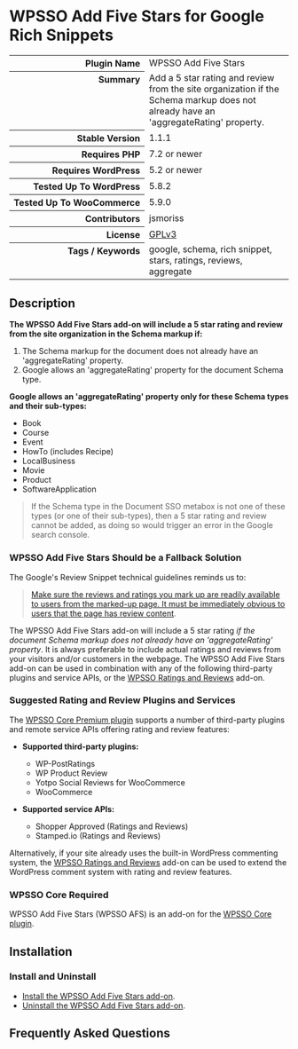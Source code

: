 <h1>WPSSO Add Five Stars for Google Rich Snippets</h1>

<table>
<tr><th align="right" valign="top" nowrap>Plugin Name</th><td>WPSSO Add Five Stars</td></tr>
<tr><th align="right" valign="top" nowrap>Summary</th><td>Add a 5 star rating and review from the site organization if the Schema markup does not already have an &#039;aggregateRating&#039; property.</td></tr>
<tr><th align="right" valign="top" nowrap>Stable Version</th><td>1.1.1</td></tr>
<tr><th align="right" valign="top" nowrap>Requires PHP</th><td>7.2 or newer</td></tr>
<tr><th align="right" valign="top" nowrap>Requires WordPress</th><td>5.2 or newer</td></tr>
<tr><th align="right" valign="top" nowrap>Tested Up To WordPress</th><td>5.8.2</td></tr>
<tr><th align="right" valign="top" nowrap>Tested Up To WooCommerce</th><td>5.9.0</td></tr>
<tr><th align="right" valign="top" nowrap>Contributors</th><td>jsmoriss</td></tr>
<tr><th align="right" valign="top" nowrap>License</th><td><a href="https://www.gnu.org/licenses/gpl.txt">GPLv3</a></td></tr>
<tr><th align="right" valign="top" nowrap>Tags / Keywords</th><td>google, schema, rich snippet, stars, ratings, reviews, aggregate</td></tr>
</table>

<h2>Description</h2>

<!-- about -->

<p><strong>The WPSSO Add Five Stars add-on will include a 5 star rating and review from the site organization in the Schema markup if:</strong></p>

<ol>
<li>The Schema markup for the document does not already have an 'aggregateRating' property.</li>
<li>Google allows an 'aggregateRating' property for the document Schema type.</li>
</ol>

<p><strong>Google allows an 'aggregateRating' property only for these Schema types and their sub-types:</strong></p>

<ul>
<li>Book</li>
<li>Course</li>
<li>Event</li>
<li>HowTo (includes Recipe)</li>
<li>LocalBusiness</li>
<li>Movie</li>
<li>Product</li>
<li>SoftwareApplication</li>
</ul>

<blockquote>
  <p>If the Schema type in the Document SSO metabox is not one of these types (or one of their sub-types), then a 5 star rating and review cannot be added, as doing so would trigger an error in the Google search console.</p>
</blockquote>

<!-- /about -->

<h3>WPSSO Add Five Stars Should be a Fallback Solution</h3>

<p>The Google's Review Snippet technical guidelines reminds us to:</p>

<blockquote>
  <p><a href="https://developers.google.com/search/docs/advanced/structured-data/review-snippet#technical-guidelines">Make sure the reviews and ratings you mark up are readily available to users from the marked-up page. It must be immediately obvious to users that the page has review content</a>.</p>
</blockquote>

<p>The WPSSO Add Five Stars add-on will include a 5 star rating <em>if the document Schema markup does not already have an 'aggregateRating' property</em>. It is always preferable to include actual ratings and reviews from your visitors and/or customers in the webpage. The WPSSO Add Five Stars add-on can be used in combination with any of the following third-party plugins and service APIs, or the <a href="https://wordpress.org/plugins/wpsso-ratings-and-reviews/">WPSSO Ratings and Reviews</a> add-on.</p>

<h3>Suggested Rating and Review Plugins and Services</h3>

<p>The <a href="https://wpsso.com/extend/plugins/wpsso/">WPSSO Core Premium plugin</a> supports a number of third-party plugins and remote service APIs offering rating and review features:</p>

<ul>
<li><p><strong>Supported third-party plugins:</strong></p>

<ul>
<li>WP-PostRatings</li>
<li>WP Product Review</li>
<li>Yotpo Social Reviews for WooCommerce</li>
<li>WooCommerce</li>
</ul></li>
<li><p><strong>Supported service APIs:</strong></p>

<ul>
<li>Shopper Approved (Ratings and Reviews)</li>
<li>Stamped.io (Ratings and Reviews)</li>
</ul></li>
</ul>

<p>Alternatively, if your site already uses the built-in WordPress commenting system, the <a href="https://wordpress.org/plugins/wpsso-ratings-and-reviews/">WPSSO Ratings and Reviews</a> add-on can be used to extend the WordPress comment system with rating and review features.</p>

<h3>WPSSO Core Required</h3>

<p>WPSSO Add Five Stars (WPSSO AFS) is an add-on for the <a href="https://wordpress.org/plugins/wpsso/">WPSSO Core plugin</a>.</p>


<h2>Installation</h2>

<h3 class="top">Install and Uninstall</h3>

<ul>
<li><a href="https://wpsso.com/docs/plugins/wpsso-add-five-stars/installation/install-the-plugin/">Install the WPSSO Add Five Stars add-on</a>.</li>
<li><a href="https://wpsso.com/docs/plugins/wpsso-add-five-stars/installation/uninstall-the-plugin/">Uninstall the WPSSO Add Five Stars add-on</a>.</li>
</ul>


<h2>Frequently Asked Questions</h2>





